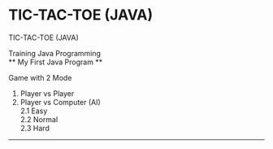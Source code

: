 # TIC-TAC-TOE (JAVA)<br/>
TIC-TAC-TOE (JAVA)<br/>

Training Java Programming<br/>
** My First Java Program **<br/>

Game with 2 Mode<br/>
1. Player vs Player <br/>
2. Player vs Computer (AI)<br/>
  2.1 Easy<br/>
  2.2 Normal<br/>
  2.3 Hard<br/>
  
  ****************************************
